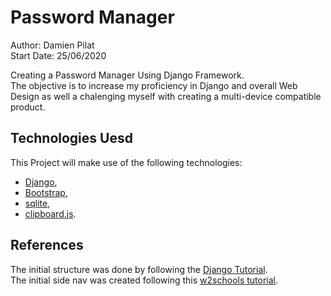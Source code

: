 # Password Manager

Author: Damien Pilat  
Start Date: 25/06/2020

Creating a Password Manager Using Django Framework.  
The objective is to increase my proficiency in Django and overall Web Design as well a chalenging myself with creating 
a multi-device compatible product.

## Technologies Uesd
This Project will make use of the following technologies:
* [Django](https://www.djangoproject.com/),
* [Bootstrap](https://getbootstrap.com/),
* [sqlite](https://www.sqlite.org/),
* [clipboard.js](https://clipboardjs.com/).

## References  
The initial structure was done by following the [Django Tutorial](https://docs.djangoproject.com/en/3.0/intro/tutorial01/).  
The initial side nav was created following this [w2schools tutorial](https://www.w3schools.com/howto/howto_js_sidenav.asp).

